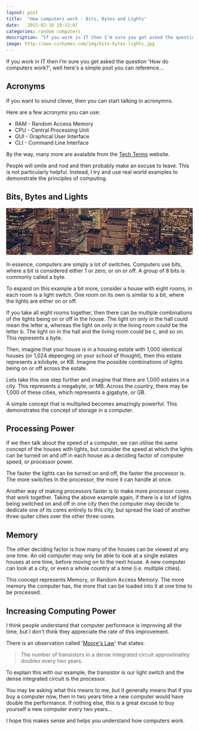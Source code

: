 ```yaml
---
layout: post
title:  "How computers work - Bits, Bytes and Lights"
date:   2015-02-16 19:32:07
categories: random computers
description: "If you work in IT then I'm sure you get asked the question 'How do computers work?', well here's a simple post you can reference"
image: http://www.csrhymes.com/img/bits-bytes-lights.jpg
---
```


If you work in IT then I'm sure you get asked the question 'How do computers work?', well here's a simple post you can reference...

## Acronyms

If you want to sound clever, then you can start talking in acronymns.

Here are a few acronyms you can use:

- RAM - Random Access Memory
- CPU - Central Processing Unit
- GUI - Graphical User Interface
- CLI - Command Line Interface

By the way, many more are avalaible from the [Tech Terms](http://techterms.com/category/acronyms) website.

People will smile and nod and then probably make an excuse to leave. This is not particularly helpful. Instead, I try and use real world examples to demonstrate the principles of computing.

## Bits, Bytes and Lights

![Bits, Bytes and Lights](/img/bits-bytes-lights.jpg "Bits, Bytes and Lights")

In essence, computers are simply a lot of switches. Computers use bits, where a bit is considered either 1 or zero, or on or off. A group of 8 bits is commonly called a byte.

To expand on this example a bit more, consider a house with eight rooms, in each room is a light switch. One room on its own is similar to a bit, where the lights are either on or off.

If you take all eight rooms together, then there can be multiple combinations of the lights being on or off in the house. The light on only in the hall could mean the letter a, whereas the light on only in the living room could be the letter b. The light on in the hall and the living room could be c, and so on. This represents a byte.

Then, imagine that your house is in a housing estate with 1,000 identical houses (or 1,024 depenging on your school of thought), then this estate represents a kilobyte, or KB. Imagine the possible combinations of lights being on or off across the estate.

Lets take this one step further and imagine that there are 1,000 estates in a city. This represents a megabyte, or MB. Across the country, there may be 1,000 of these cities, which represents a gigabyte, or GB.

A simple concept that is multiplied becomes amazingly powerful. This demonstrates the concept of storage in a computer.

## Processing Power

If we then talk about the speed of a computer, we can utilise the same concept of the houses with lights, but consider the speed at which the lights can be turned on and off in each house as a deciding factor of computer speed, or processor power.

The faster the lights can be turned on and off, the faster the processor is. The more switches in the processor, the more it can handle at once.

Another way of making processors faster is to make more processor cores that work together. Taking the above example again, if there is a lot of lights being switched on and off in one city then the computer may decide to dedicate one of its cores entirely to this city, but spread the load of another three quiter cities over the other three cores.

## Memory

The other deciding factor is how many of the houses can be viewed at any one time. An old computer may only be able to look at a single estates houses at one time, before moving on to the next house. A new computer can look at a city, or even a whole country at a time (i.e. multiple cities).

This concept represents Memory, or Random Access Memory. The more memory the computer has, the more that can be loaded into it at one time to be processed.

## Increasing Computing Power

I think people understand that computer performace is improving all the time, but I don't think they appreciate the rate of this improvement.

There is an observation called '[Moore's Law](http://en.wikipedia.org/wiki/Moore%27s_law)' that states:

> The number of transistors in a dense integrated circuit approximatley doubles every two years.

To explain this with our example, the transistor is our light switch and the dense integrated circuit is the processor.

You may be asking what this means to me, but it generally means that if you buy a computer now, then in two years time a new computer would have double the performance. If nothing else, this is a great excuse to buy yourself a new computer every two years...

I hope this makes sense and helps you understand how computers work.
